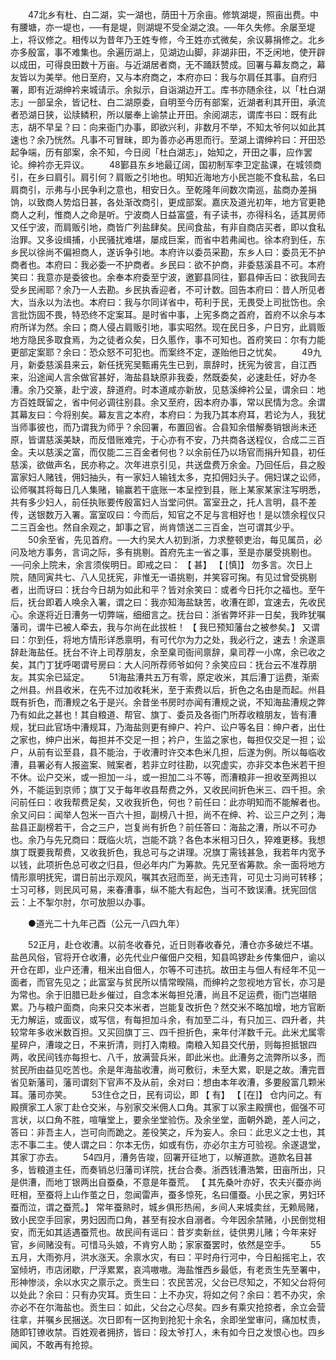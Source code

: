 <!-- { "loadSidebar": true } -->
　　47北乡有杜、白二湖，实一湖也，荫田十万余亩。修筑湖堤，照亩出费。中有腰塘，亦一堤也，──有是堤，则湖堤不受全湖之浪。──年久失修。余屡至堤上，将议修之。相传以为昔年乃王姓专修，今王姓亦式微矣，余议募捐修之。北乡亦多殷富，事不难集也。余遍历湖上，见湖边山脚，非湖非田，不乏闲地，使开辟以成田，可得良田数十万亩。与近湖居者商，无不踊跃赞成。回署与幕友商之，幕友皆以为美举。他日至府，又与本府商之，本府亦曰：我与尔肩任其事。自府归署，即有近湖绅衿来城请示。余拟示，自诣湖边开工。库书亦随余往，以「杜白湖志」一部呈余，皆记杜、白二湖原委，自明至今历有部案，近湖者利其开田，承流者恐湖日狭，讼牍鳞积，所以屡奉上谕禁止开田。余阅湖志，谓库书曰：既有此志，胡不早呈？曰：向来衙门办事，即欲兴利，非数月不举，不知太爷何以如此其速也？余乃恍然。凡事不可冒昧，即为善亦必再思而行。至湖上谓绅衿曰：开田恐起争端，历有部案，余不知，今日阅「杜白湖志」，始知之，开田之事，应作罢论。绅衿亦无异议。 
　　48鄞县东乡地最辽阔，国初制军李卫定盐课，在城领商引，在乡曰肩引。肩引何？肩贩之引地也。明知近海地方小民岂能不食私盐，名曰肩商引，示弗与小民争利之意也，相安日久。至乾隆年间数次南巡，盐商办差捐饷，以致商人势焰日甚，各处渐改商引，更成部案。嘉庆及道光初年，地方官更艳商人之利，惟商人之命是听。宁波商人日益富盛，有子读书，亦得科名，适其房师又任宁波，而肩贩引地，商皆广列盐肆矣。民间食盐，有非自商店买者，即以食私治罪。又多设缉捕，小民骚扰难堪，屡成巨案，而省中若弗闻也。徐本府到任，东乡民以徐尚不偏袒商人，遂诉争引地。本府许以委员采勘，东乡人曰：委员无不护商者也。本府曰：我必委一不护商者。乡民曰：欲不护商，非委慈溪县不可。本府笑曰：我意亦是委彼也。余奉本府委至宁波，邀鄞县同往，鄞县伸舌曰：欲我同去受乡民闹耶？余乃一人去勘。乡民执香迎者，不可计数。回告本府曰：昔人所见者大，当永以为法也。本府曰：我与尔同详省中，苟利于民，无畏受上司批饬也。余言批饬固不畏，特恐终不定案耳。是时省中事，上宪多商之首府，首府不以余与本府所详为然。余曰；商人侵占肩贩引地，事实昭然。现在民日多，户日穷，此肩贩地方隐民多取食焉，为之徒者众矣，日久慝作，事不可知也。首府笑曰：尔有力能更部定案耶？余曰：恐众怒不可犯也。而案终不定，遂贻他日之忧矣。 
　　49九月，新委慈溪县来云，新任抚宪吴甄甫先生已到，禀辞时，抚宪为彼言，自江西来，沿途闻人言余做官甚好，海盐县缺原非我委，然既委矣，必速赴任，好办冬漕。余乃交篆，赴宁波，辞道府。时本道咸亦新放，见慈溪绅衿公呈，谓余曰：地方百姓既留之，省中何必调往别县。余又至府，因本府办事，常以民情为念。余谓其幕友曰：今将别矣。幕友言之本府，本府曰：为我乃其本府耳，若论为人，我犹当师事彼也，而乃谓我为师乎？余回署，布置回省。合县知余借解奏销银尚未还原，皆谓慈溪美缺，而反借账难完，于心亦有不安，乃共商各送程仪，合成二三百金。夫以慈溪之富，而仅能二三百金者何也？以余前任乃以场官而捐升知县，初任慈溪，欲做声名，民亦称之。次年进京引见，共送盘费万余金。乃回任后，县之殷富家妇人赌钱，佣妇抽头，有一家妇人输钱太多，克扣佣妇头子。佣妇谋之讼师，讼师嘱其将每日几人集赌，输赢若干底账一本呈控到县，账上某家某家注写明悉，共有多少妇人，前任执账要传殷富妇人当堂问供。富室丑之，托人言明，县不差传，送银数万入署。富室叹曰：今而后，知官之不足与言相好也！是以馈余程仪只二三百金也。然自余观之，卸事之官，尚肯馈送二三百金，岂可谓其少乎。 
　　50余至省，先见首府。──大约吴大人初到浙，力求整顿吏治，每见属员，必问及地方事务，言词之际，多有挑剔。首府先主一省之事，至是亦屡受挑剔也。──问余上院未，余言须俟明日。即戒之曰： 【 甚】 【 [慎]】 勿多言。次日上院，随同寅共七、八人见抚宪，非惟无一语挑剔，并笑容可掬。有见过曾受挑剔者，出而讶曰：抚台今日胡为如此和平？皆对余笑曰：或者今日托尔之福也。至午后，抚台即着人唤余入署，谓之曰：我亦知海盐缺苦，收漕在即，宜速去，先收民心。余遂将近日漕务一切弊端，细细言之。抚台曰：浙省弊坏非一日矣，我昨犹嘱藩司，谓牛已被人牵去，我与尔尚在此拔桩！ 【 我巳预知藩台之被参矣。】 又谓曰：尔到任，将地方情形详悉禀明，有可代尔为力之处，我必行之，速去！余遂禀辞赴海盐任。抚台不许上司荐朋友，余至臬司衙间禀辞，臬司荐一小席，余已收之矣，其门丁犹呼喝谓号房曰：大人问所荐师爷如何？余笑应曰：抚台云不准荐朋友。其实余已延定。 
　　51海盐漕共五万有零，原定收米，其后漕丁运费，渐索之州县。州县收米，在先不过加收耗米，至于索费以后，折色之名由是而起。州县既有折色，而漕规之名于是兴。余昔坐书房时亦闻有漕规之说，不知海盐漕规之弊乃有如此之甚也！其自粮道、帮官、旗丁、委员及各衙门所荐收粮朋友，皆有漕规，犹曰此官场中漕规耳，乃海盐则更有绅户、衿户、讼户等名目：绅户者，出仕之家也，绅户出米，每担并不交足一担；衿户，生监之家也，每担仅交足一担；讼户，从前有讼至县，县不能治，于收漕时许交本色米几担，后遂为例。所以每临收漕，县署必有人报盗案、贼案者，若非立时往勘，以究虚实，亦非交本色米若干担不休。讼户交米，或一担加一斗，或一担加二斗不等，而漕粮非一担收至两担以外，不能运到京师；旗丁又于每年收县帮费之外，又收民间折色米三、四千担。余问前任曰：收我帮费足矣，又收我折色，何也？前任曰：此亦明知而不能解者也。余又问曰：闻举人包米一百六十担，副榜八十担，尚不在绅、衿、讼三户之列；海盐县正副榜若干，合之三户，岂复尚有折色？前任答曰：海盐之漕，所以不可办也。余乃与先兄商曰：既临火坑，岂能不跳？各色本米相习日久，猝难更移。我想旗丁既要我帮费，又收我折色，我总可与之讲理。况旗丁需钱甚急，我若年内宽予以钱，此项折色总可收之归县，但必年内广为筹款。先兄至省筹款。余一面将地方情形禀明抚宪，谓日前出示观风，嘱其衣冠而至，尚无违背，可见士习尚可转移；士习可移，则民风可易，来春漕事，纵不能大有起色，当可不致误漕。抚宪回信云：上不掣尔肘，尔可放胆以办事。 

　　●道光二十九年己酉（公元一八四九年） 

　　52正月，赴仓收漕。以前冬收春兑，近日则春收春兑，漕仓亦多破烂不堪。盐邑风俗，官将开仓收漕，必先代业户催佃户交租，知县鸣锣赴乡传集佃户，谕以开仓在即，业户还漕，租米出自佃人，尔等不可违抗。故田主与佃人有经年不见一面者，而官先见之；此富室与贫民所以情常暌隔，而绅衿之忽视地方官长，亦习是为常也。余于旧腊已赴乡催过，自念本米每担兑漕，尚且不足运费，衙门岂堪赔累。乃与粮户面商，向来只交本米者，岂能复改折色？然交米不略加增，地方官断无力解运，或面议，或写信，有每担加斗余，有加至二斗，有只加三、四升者，共较常年多收米数百担。又买回旗丁三、四千担折色，来年付洋数千元。此米尤属零星碎户，漕竣之日，不来折清，则打入南粮。南粮入知县交代册，则每担抵银四两，收民间钱亦每担七、八千，放满营兵米，即此米也。此漕务之流弊所以多，而贫民所由益见吃苦也。余是年海盐收漕，尚可敷衍，未至大累，职是之故。漕完晋省见新藩司，藩司谓刻下官声不及从前，余对曰：想由本年收漕，多要殷富几颗米耳。藩司亦笑。 
　　53住仓之日，民有词讼，即 【 有】 【 [在]】 仓内问之。有殿撰家工人家丁赴仓交米，与别家交米佣人口角。其家丁以家主殿撰也，倔强不可言状，以口角不胜，喧嚷堂上，要余坐堂验伤。及余坐堂，面朝外跪，差人问之，答曰：非吾主人，岂可向而跪之。差役笑之，斥为妄人。余曰：此忠义之士也，其志不事二主。使人谓之曰：尔本无伤，如或有伤，亦必尔主方可验视。余遂退堂，其家丁亦去。 
　　54四月，漕务告竣，回署开征地丁，以解道款。道款名目甚多，皆粮道主任，而奏销总归藩司详院，抚台合奏。浙西钱漕浩繁，田亩所出，只是供漕，而地丁银两出自蚕桑，不意是年蚕荒。 【 其先桑叶亦好，农夫兴蚕亦尚旺相，至蚕将上山作茧之日，忽闻雷声，蚕多惊死，名曰僵蚕。小民之家，男妇环蚕而泣，谓之蚕荒。】 常年蚕熟时，城乡俱形热闹，乡间人来城卖丝，无赖局赌，致小民空手回家，男妇因而口角，甚至有投水自溺者。今年因余禁赌，小民倒觉相安，而无如其适遇蚕荒也。故民间有谣曰：昔岁卖新丝，徒供男儿赌；今年来好官，乡间赌没有。可惜马头娘，不肯穷人助；家家蚕罢时，依然是空手。 
　　55五月，大雨弥月，洪水涨天。余禀水灾，有曰：平时舟行河中，今日船摇宅上，农室倾坍，巿店闭歇，尸浮累累，哀鸿嗷嗷。海盐惟西乡最低，有老贡生先至署中，形神惨淡，余以水灾之禀示之。贡生曰：农民苦况，父台已尽知之，不知父台将何以处此？余曰：只有办灾耳。贡生曰：上不办灾，将如之何？余曰：若不办灾，余亦必不在尔海盐也。贡生曰：如此，父台之心尽矣。四乡有乘灾抢掠者，余立会营往拿，并嘱乡民捆送。次日即有一区拘到抢犯十余名，余即坐堂审问，痛加杖责，随即钉镣收禁。百姓观者拥挤，皆曰：段太爷打人，未有如今日之发恨心也。四乡闻风，不敢再有抢掠。 
